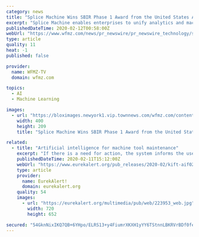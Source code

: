```yaml
---
category: news
title: "Splice Machine Wins SBIR Phase 1 Award from the United States Air Force to Modernize Application for Air Force Mission Planning"
excerpt: "Splice Machine enables enterprises to unify analytics and machine learning that used to be on separate platforms to be native to the application thereby reducing ETL latency and infrastructure costs. The Splice Machine data platform can be deployed on ..."
publishedDateTime: 2020-02-12T00:58:00Z
webUrl: "https://www.wfmz.com/news/pr_newswire/pr_newswire_technology/splice-machine-wins-sbir-phase-award-from-the-united-states/article_f1f86d50-49ce-59bc-8a0b-078b66924e76.html"
type: article
quality: 11
heat: -1
published: false

provider:
  name: WFMZ-TV
  domain: wfmz.com

topics:
  - AI
  - Machine Learning

images:
  - url: "https://bloximages.newyork1.vip.townnews.com/wfmz.com/content/tncms/assets/v3/editorial/e/b8/eb8ccad9-a4ab-5c44-8a79-e09a35a4dd35/5e434b5fa9f26.image.jpg?resize=400%2C209"
    width: 400
    height: 209
    title: "Splice Machine Wins SBIR Phase 1 Award from the United States Air Force to Modernize Application for Air Force Mission Planning"

related:
  - title: "Artificial intelligence for machine tool maintenance"
    excerpt: "If there is a need for action, the system informs the user automatically.\" The new system combines a camera with light source attached to the nut of the drive and an artificial intelligence (AI) that evaluates the image data. As the nut moves on the spindle, it takes individual pictures of each spindle section, enabling the analysis of the ..."
    publishedDateTime: 2020-02-11T15:12:00Z
    webUrl: "https://www.eurekalert.org/pub_releases/2020-02/kift-aif021120.php"
    type: article
    provider:
      name: EurekAlert!
      domain: eurekalert.org
    quality: 54
    images:
      - url: "https://eurekalert.org/multimedia/pub/web/223953_web.jpg"
        width: 720
        height: 652

secured: "54GknNixIKQ7QB+6YHpo/ELRS13+y4FiumrXKXH1yYY6TStnnLBKRVrBDf0fe3qIqSWci+kDPyDcZK0K5k3CiJERCgVmvneHmGF1ruVyrWcf85y+vgWhQZUwuCP/MQfZxBUFiNQepHUmBLt28YE8e+K9SUxI96JjeGdR1bA63JtQyjKVaR3bUKTbDZFM9yaCYuuzFelpmKOj6+HuT9TRsnO7bJdyhh8K2cMfUEaaZ1HvvSkosY929KClvwEEzrefLnp9+E8eyEVjPtvC8Dy2S0GouOePF5m09DtZxc30Ymxq+7EJK6LFVglFRNHAJvwa;9LEmRDMqS9yuVuNkS6sXfQ=="
---
```


